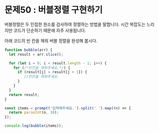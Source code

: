 # 문제50 : 버블정렬 구현하기

버블정렬은 두 인접한 원소를 검사하여 정렬하는 방법을 말합니다. 시간 복잡도는 느리지만 코드가 단순하기 때문에 자주 사용됩니다.

아래 코드의 빈 칸을 채워 버블 정렬을 완성해 봅시다.

```js
function bubble(arr) {
  let result = arr.slice();

  for (let i = 0; i < result.length - 1; i++) {
    for (/*빈칸을 채워주세요.*/) {
      if (result[j] > result[j + 1]) {
         //빈칸을 채워주세요.
      }
    }
  }
  return result;
}

const items = prompt('입력해주세요.').split(' ').map((n) => {
  return parseInt(n, 10);
});

console.log(bubble(items));
```
